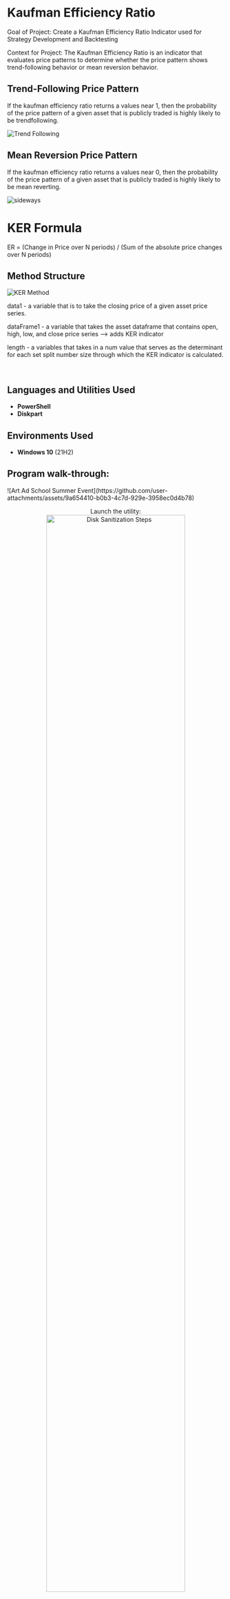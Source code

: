  # Kaufman Efficiency Ratio 
Goal of Project: Create a Kaufman Efficiency Ratio Indicator used for Strategy Development and Backtesting 

Context for Project: The Kaufman Efficiency Ratio is an indicator that evaluates price patterns to determine whether the price pattern shows trend-following behavior or mean reversion behavior. 


<h2>Trend-Following Price Pattern</h2>
If the kaufman efficiency ratio returns a values near 1, then the probability of the price pattern of a given asset that is publicly traded is highly likely to be trendfollowing.
 
![Trend Following](https://github.com/user-attachments/assets/02eeef6d-7672-4546-8df1-c6e9e605cb4e)

<h2>Mean Reversion Price Pattern</h2>
If the kaufman efficiency ratio returns a values near 0, then the probability of the price pattern of a given asset that is publicly traded is highly likely to be mean reverting.
 
 ![sideways](https://github.com/user-attachments/assets/277caaca-dd59-4cbc-bec5-13d0ede2314a)


<h1>KER Formula</h1>

ER = (Change in Price over N periods) / (Sum of the absolute price changes over N periods)

<h2>Method Structure</h2>


![KER Method](https://github.com/user-attachments/assets/ea4141bc-bfa3-4778-9da0-99c8e9113d47)

data1 - a variable that is to take the closing price of a given asset price series. 

dataFrame1 - a variable that takes the asset dataframe that contains open, high, low, and close price series --> adds KER indicator 

length - a variables that takes in a num value that serves as the determinant for each set split number size through which the KER indicator is calculated. 

<br />


<h2>Languages and Utilities Used</h2>

- <b>PowerShell</b> 
- <b>Diskpart</b>

<h2>Environments Used </h2>

- <b>Windows 10</b> (21H2)

<h2>Program walk-through:</h2>
![Art Ad School Summer Event](https://github.com/user-attachments/assets/9a654410-b0b3-4c7d-929e-3958ec0d4b78)

<p align="center">
Launch the utility: <br/>
<img src="https://imgur.com/a/nOSPGIa" height="80%" width="80%" alt="Disk Sanitization Steps"/>
<br />
<br />
Select the disk:  <br/>
<img src="https://i.imgur.com/tcTyMUE.png" height="80%" width="80%" alt="Disk Sanitization Steps"/>
<br />
<br />
Enter the number of passes: <br/>
<img src="https://i.imgur.com/nCIbXbg.png" height="80%" width="80%" alt="Disk Sanitization Steps"/>
<br />
<br />
Confirm your selection:  <br/>
<img src="https://i.imgur.com/cdFHBiU.png" height="80%" width="80%" alt="Disk Sanitization Steps"/>
<br />
<br />
Wait for process to complete (may take some time):  <br/>
<img src="https://i.imgur.com/JL945Ga.png" height="80%" width="80%" alt="Disk Sanitization Steps"/>
<br />
<br />
Sanitization complete:  <br/>
<img src="https://i.imgur.com/K71yaM2.png" height="80%" width="80%" alt="Disk Sanitization Steps"/>
<br />
<br />
Observe the wiped disk:  <br/>
<img src="https://i.imgur.com/AeZkvFQ.png" height="80%" width="80%" alt="Disk Sanitization Steps"/>
</p>

<!--
 ```diff
- text in red
+ text in green
! text in orange
# text in gray
@@ text in purple (and bold)@@
```
--!>
